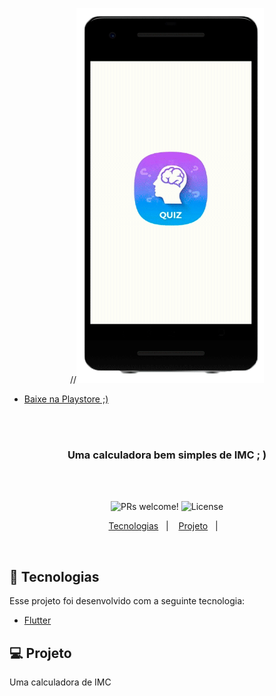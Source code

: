 
<p align="center">
//<img align="" width="300" height="600" src="https://github.com/moraesnicol/Quiz/blob/master/Quizgiffinal.gif" title="quiiz">
</p>
         

- [Baixe na Playstore ;)](https://play.google.com/store/apps/details?id=com.imc.gabrielnicol)
<br />
<br />
<h3 align="center">
Uma calculadora bem simples de IMC ; )
</h3>
<br />
<br />

<p align="center">
 <img src="https://img.shields.io/static/v1?label=PRs&message=welcome&color=7159c1&labelColor=000000" alt="PRs welcome!" />

  <img alt="License" src="https://img.shields.io/static/v1?label=license&message=MIT&color=7159c1&labelColor=000000">
</p>

<p align="center">
  <a href="#rocket-tecnologias">Tecnologias</a>&nbsp;&nbsp;&nbsp;|&nbsp;&nbsp;&nbsp;
  <a href="#-projeto">Projeto</a>&nbsp;&nbsp;&nbsp;|&nbsp;&nbsp;&nbsp;
 
</p>
<br>

## :rocket: Tecnologias

Esse projeto foi desenvolvido com a seguinte tecnologia:

- [Flutter](https://flutter.dev/)

## 💻 Projeto

Uma calculadora de IMC
